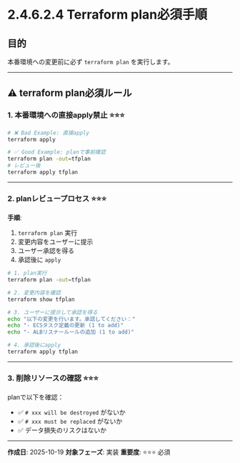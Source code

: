 # 2.4.6.2.4 Terraform plan必須手順

## 目的

本番環境への変更前に必ず `terraform plan` を実行します。

---

## ⚠️ terraform plan必須ルール

### 1. 本番環境への直接apply禁止 ⭐⭐⭐

```bash
# ❌ Bad Example: 直接apply
terraform apply

# ✅ Good Example: planで事前確認
terraform plan -out=tfplan
# レビュー後
terraform apply tfplan
```

---

### 2. planレビュープロセス ⭐⭐⭐

**手順**:
1. `terraform plan` 実行
2. 変更内容をユーザーに提示
3. ユーザー承認を得る
4. 承認後に `apply`

```bash
# 1. plan実行
terraform plan -out=tfplan

# 2. 変更内容を確認
terraform show tfplan

# 3. ユーザーに提示して承認を得る
echo "以下の変更を行います。承認してください："
echo "- ECSタスク定義の更新 (1 to add)"
echo "- ALBリスナールールの追加 (1 to add)"

# 4. 承認後にapply
terraform apply tfplan
```

---

### 3. 削除リソースの確認 ⭐⭐⭐

planで以下を確認：
- ✅ `# xxx will be destroyed` がないか
- ✅ `# xxx must be replaced` がないか
- ✅ データ損失のリスクはないか

---

**作成日**: 2025-10-19
**対象フェーズ**: 実装
**重要度**: ⭐⭐⭐ 必須
